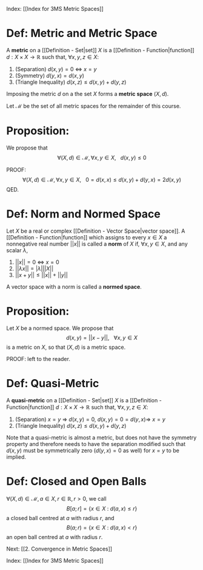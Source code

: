 Index: [[Index for 3MS Metric Spaces]]

# Def: Metric and Metric Space
A **metric** on a [[Definition - Set|set]] $X$ is a [[Definition - Function|function]] $d:X\times X\to \mathbb{R}$ such that, $\forall x,y,z\in X$:

1. (Separation) $d(x,y)=0~\Leftrightarrow~x=y$
2. (Symmetry) $d(y,x)=d(x,y)$
3. (Triangle Inequality) $d(x,z)\leq d(x,y)+d(y,z)$

Imposing the metric $d$ on a the set $X$ forms a **metric space** $(X,d)$. 

Let $\mathcal{M}$ be the set of all metric spaces for the remainder of this course.

# Proposition:
We propose that
$$\forall(X,d)\in\mathcal{M},\forall x,y\in X,~~~d(x,y)\leq 0$$

PROOF: $$\forall(X,d)\in\mathcal{M},\forall x,y\in X,~~~0=d(x,x)\leq d(x,y)+d(y,x)=2d(x,y)$$ QED.

# Def: Norm and Normed Space
Let $X$ be a real or complex [[Definition - Vector Space|vector space]]. A [[Definition - Function|function]] which assigns to every $x\in X$ a nonnegative real number $||x||$ is called a **norm** of $X$ if, $\forall x,y\in X$, and any scalar $\lambda$,

1. $||x||=0~\Leftrightarrow~x=0$
2. $||\lambda x||=|\lambda|||X||$
3. $||x+y||\leq ||x||+||y||$

A vector space with a norm is called a **normed space**.

# Proposition:
Let $X$ be a normed space. We propose that
$$d(x,y)=||x-y||,~~~\forall x,y\in X$$
is a metric on $X$, so that $(X,d)$ is a metric space.

PROOF: left to the reader.

# Def: Quasi-Metric
A **quasi-metric** on a [[Definition - Set|set]] $X$ is a [[Definition - Function|function]] $d:X\times X\to \mathbb{R}$ such that, $\forall x,y,z\in X$:

1. (Separation) $x=y~\Rightarrow~d(x,y)=0,~d(x,y)=0=d(y,x)\Rightarrow~x=y$
2. (Triangle Inequality) $d(x,z)\leq d(x,y)+d(y,z)$

Note that a quasi-metric is almost a metric, but does not have the symmetry property and therefore needs to have the separation modified such that $d(x,y)$ must be symmetrically zero ($d(y,x)=0$ as well) for $x=y$ to be implied.

# Def: Closed and Open Balls
$\forall(X,d)\in\mathcal{M},a\in X,r\in\mathbb{R},r>0$, we call $$B[a;r]=\{x\in X~:~d(a,x)\leq r\}$$ a closed ball centred at $a$ with radius $r$, and $$B(a;r)=\{x\in X~:~d(a,x)< r\}$$ an open ball centred at $a$ with radius $r$.

Next: [[2. Convergence in Metric Spaces]]

Index: [[Index for 3MS Metric Spaces]]
